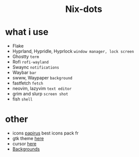 <div align="center">
    <h1>Nix-dots</h1>
</div>

# what i use

- Flake
- Hyprland, Hypridle, Hyprlock `window manager, lock screen`
- Ghostty `term`
- Rofi `rofi-wayland`
- Swaync `notifications`
- Waybar `bar`
- swww, Waypaper `background`
- fastfetch `fetch`
- neovim, lazyvim `text editor`
- grim and slurp `screen shot`
- fish `shell`

# other

- icons [papirus](https://github.com/PapirusDevelopmentTeam/papirus-icon-theme) best icons pack fr
- gtk theme [here](https://github.com/catppuccin/gtk/releases/download/v1.0.3/catppuccin-mocha-blue-standard+default.zip)
- cursor [here](https://www.pling.com/p/2163668)
- [Backgrounds](https://github.com/b65t/Background)
